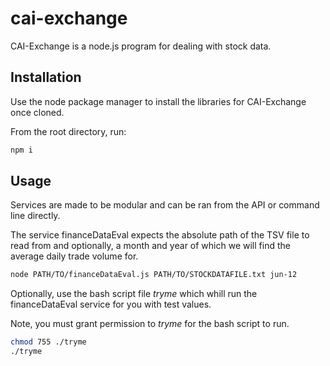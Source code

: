 # cai-exchange

CAI-Exchange is a node.js program for dealing with stock data.

## Installation

Use the node package manager to install the libraries for CAI-Exchange once cloned.

From the root directory, run:

```bash
npm i
```

## Usage

Services are made to be modular and can be ran from the API or command line directly.

The service financeDataEval expects the absolute path of the TSV file to read from and optionally,
a month and year of which we will find the average daily trade volume for.

```bash
node PATH/TO/financeDataEval.js PATH/TO/STOCKDATAFILE.txt jun-12
```

Optionally, use the bash script file _tryme_ which whill run the financeDataEval service for you with test values.

Note, you must grant permission to _tryme_ for the bash script to run.

```bash
chmod 755 ./tryme
./tryme
```
